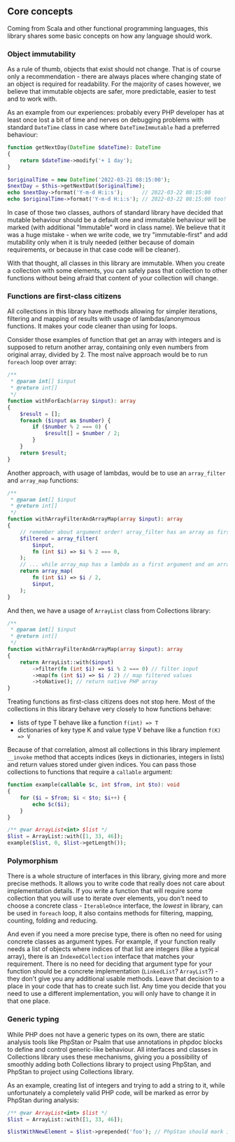 ## Core concepts

Coming from Scala and other functional programming languages, this library shares some basic concepts on how any
language should work.

### Object immutability

As a rule of thumb, objects that exist should not change. That is of course only a recommendation - there are always
places where changing state of an object is required for readability. For the majority of cases however, we believe
that immutable objects are safer, more predictable, easier to test and to work with.

As an example from our experiences: probably every PHP developer has at least once lost a bit of time and nerves on
debugging problems with standard `DateTime` class in case where `DateTimeImmutable` had a preferred behaviour:

```php
function getNextDay(DateTime $dateTime): DateTime
{
    return $dateTime->modify('+ 1 day');
}

$originalTime = new DateTime('2022-03-21 08:15:00');
$nextDay = $this->getNextDat($originalTime);
echo $nextDay->format('Y-m-d H:i:s');      // 2022-03-22 08:15:00
echo $originalTime->format('Y-m-d H:i:s'); // 2022-03-22 08:15:00 too!
```

In case of those two classes, authors of standard library have decided that mutable behaviour should be a default one
and immutable behaviour will be marked (with additional "Immutable" word in class name). We believe that it was a huge
mistake - when we write code, we try "immutable-first" and add mutability only when it is truly needed (either because
of domain requirements, or because in that case code will be cleaner).

With that thought, all classes in this library are immutable. When you create a collection with some elements, you
can safely pass that collection to other functions without being afraid that content of your collection will change.

### Functions are first-class citizens

All collections in this library have methods allowing for simpler iterations, filtering and mapping of results with
usage of lambdas/anonymous functions. It makes your code cleaner than using for loops.

Consider those examples of function that get an array with integers and is supposed to return another array, containing
only even numbers from original array, divided by 2. The most naïve approach would be to run `foreach` loop over array:

```php
/**
 * @param int[] $input
 * @return int[]
 */
function withForEach(array $input): array
{
    $result = [];
    foreach ($input as $number) {
        if ($number % 2 === 0) {
            $result[] = $number / 2;
        }
    }
    return $result;
}
```

Another approach, with usage of lambdas, would be to use an `array_filter` and `array_map` functions:

```php
/**
 * @param int[] $input
 * @return int[]
 */
function withArrayFilterAndArrayMap(array $input): array
{
    // remember about argument order! array_filter has an array as first argument and a lambda as a second one...
    $filtered = array_filter(
        $input,
        fn (int $i) => $i % 2 === 0,
    );
    // ... while array_map has a lambda as a first argument and an array as a second one.
    return array_map(
        fn (int $i) => $i / 2,
        $input,
    );
}
```

And then, we have a usage of `ArrayList` class from Collections library:

```php
/**
 * @param int[] $input
 * @return int[]
 */
function withArrayFilterAndArrayMap(array $input): array
{
    return ArrayList::with($input)
        ->filter(fn (int $i) => $i % 2 === 0) // filter input
        ->map(fn (int $i) => $i / 2) // map filtered values
        ->toNative(); // return native PHP array
}
```

Treating functions as first-class citizens does not stop here. Most of the collections in this library behave very closely
to how functions behave:
- lists of type T behave like a function `f(int) => T`
- dictionaries of key type K and value type V behave like a function `f(K) => V`

Because of that correlation, almost all collections in this library implement `__invoke` method that accepts indices
(keys in dictionaries, integers in lists) and return values stored under given indices. You can pass those collections
to functions that require a `callable` argument:

```php
function example(callable $c, int $from, int $to): void
{
    for ($i = $from; $i < $to; $i++) {
        echo $c($i);
    }
}

/** @var ArrayList<int> $list */
$list = ArrayList::with([1, 33, 46]);
example($list, 0, $list->getLength());
```

### Polymorphism

There is a whole structure of interfaces in this library, giving more and more precise methods. It allows you to
write code that really does not care about implementation details. If you write a function that will require some
collection that you will use to iterate over elements, you don't need to choose a concrete class - `IterableOnce`
interface, the *lowest* in library, can be used in `foreach` loop, it also contains methods for filtering, mapping,
counting, folding and reducing.

And even if you need a more precise type, there is often no need for using concrete classes as argument types. For
example, if your function really needs a list of objects where indices of that list are integers (like a typical array),
there is an `IndexedCollection` interface that matches your requirement. There is no need for deciding that argument
type for your function should be a concrete implementation (`LinkedList`? `ArrayList`?) - they don't give you any
additional usable methods. Leave that decision to a place in your code that has to create such list. Any time you decide
that you need to use a different implementation, you will only have to change it in that one place.

### Generic typing

While PHP does not have a generic types on its own, there are static analysis tools like PhpStan or Psalm that use
annotations in phpdoc blocks to define and control generic-like behaviour. All interfaces and classes in Collections
library uses these mechanisms, giving you a possibility of smoothly adding both Collections library to project using
PhpStan, and PhpStan to project using Collections library.

As an example, creating list of integers and trying to add a string to it, while unfortunately a completely valid PHP
code, will be marked as error by PhpStan during analysis:

```php
/** @var ArrayList<int> $list */
$list = ArrayList::with([1, 33, 46]);

$listWithNewElement = $list->prepended('foo'); // PhpStan should mark it as an error
```